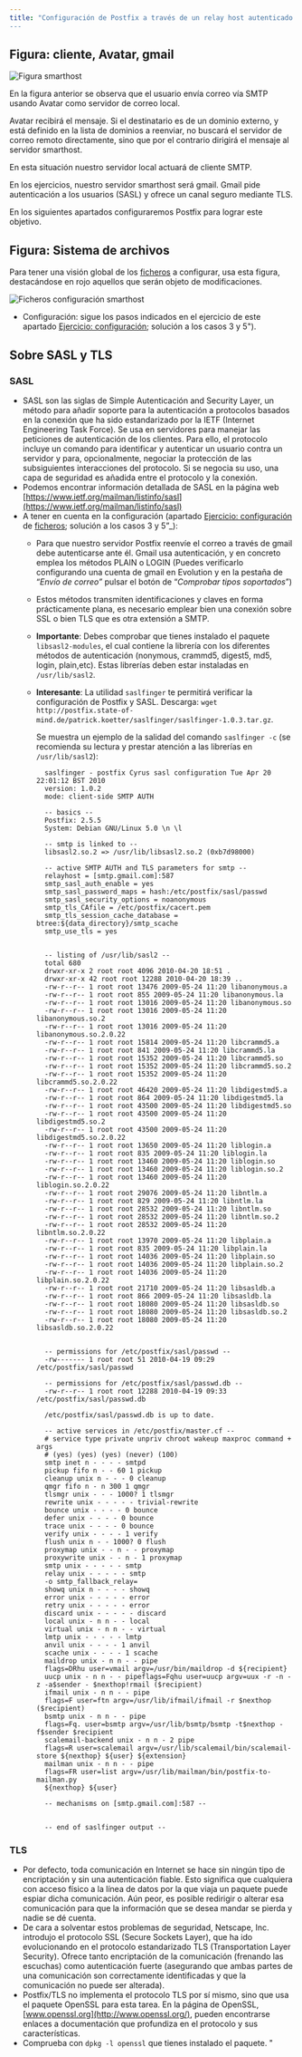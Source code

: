 ```yaml
---
title: "Configuración de Postfix a través de un relay host autenticado
---
```


## Figura: cliente, Avatar, gmail

![Figura smarthost](../img/Smarthost.jpeg "Figura smarthost")  

En la figura anterior se observa que el usuario envía correo vía SMTP usando Avatar como servidor de correo local.

Avatar recibirá el mensaje. Si el destinatario es de un dominio externo, y está definido en la lista de dominios a reenviar, no buscará el servidor de correo remoto directamente, sino que por el contrario dirigirá el mensaje al servidor smarthost.

En esta situación nuestro servidor local actuará de cliente SMTP.

En los ejercicios, nuestro servidor smarthost será gmail. Gmail pide autenticación a los usuarios (SASL) y ofrece un canal seguro mediante TLS.

En los siguientes apartados configuraremos Postfix para lograr este objetivo.

## Figura: Sistema de archivos

Para tener una visión global de los [ficheros](../doc/Ficheros.md) a configurar, usa esta figura, destacándose en rojo aquellos que serán objeto de modificaciones.

![Ficheros configuración smarthost](../img/FicherosSmarthost.jpeg "Ficheros configuración smarthost")  


* Configuración: sigue los pasos indicados en el ejercicio de este apartado [Ejercicio: configuración](../doc/Ejercicio_Configuracion.md); solución a los casos 3 y 5").
    
## Sobre SASL y TLS

### SASL
    
* SASL son las siglas de Simple Autenticación and Security Layer, un método para añadir soporte para la autenticación a protocolos basados en la conexión que ha sido estandarizado por la IETF (Internet Engineering Task Force). Se usa en servidores para manejar las peticiones de autenticación de los clientes. Para ello, el protocolo incluye un comando para identificar y autenticar un usuario contra un servidor y para, opcionalmente, negociar la protección de las subsiguientes interacciones del protocolo. Si se negocia su uso, una capa de seguridad es añadida entre el protocolo y la conexión.  
* Podemos encontrar información detallada de SASL en la página web [https://www.ietf.org/mailman/listinfo/sasl](https://www.ietf.org/mailman/listinfo/sasl)  
* A tener en cuenta en la configuración (apartado [Ejercicio: configuración](../doc/Ejercicio_Configuracion.md) de [ficheros](../doc/Ficheros.md); solución a los casos 3 y 5”_):
    * Para que nuestro servidor Postfix reenvíe el correo a través de gmail debe autenticarse ante él. Gmail usa autenticación, y en concreto emplea los métodos PLAIN o LOGIN (Puedes verificarlo configurando una cuenta de gmail en Evolution y en la pestaña de “_Envío de correo”_ pulsar el botón de “_Comprobar tipos soportados_”)
    * Estos métodos transmiten identificaciones y claves en forma prácticamente plana, es necesario emplear bien una conexión sobre SSL o bien TLS que es otra extensión a SMTP.
    * **Importante**: Debes comprobar que tienes instalado el paquete `libsasl2-modules`, el cual contiene la librería con los diferentes métodos de autenticación (nonymous, crammd5, digest5, md5, login, plain,etc). Estas librerías deben estar instaladas en `/usr/lib/sasl2`.
    * **Interesante**: La utilidad `saslfinger` te permitirá verificar la configuración de Postfix y SASL. Descarga: `wget http://postfix.state-of-mind.de/patrick.koetter/saslfinger/saslfinger-1.0.3.tar.gz`.

        Se muestra un ejemplo de la salidad del comando `saslfinger -c` (se recomienda su lectura y prestar atención a las librerías en `/usr/lib/sasl2`):
            
            saslfinger - postfix Cyrus sasl configuration Tue Apr 20 22:01:12 BST 2010  
            version: 1.0.2  
            mode: client-side SMTP AUTH  
              
            -- basics --  
            Postfix: 2.5.5  
            System: Debian GNU/Linux 5.0 \n \l  
              
            -- smtp is linked to --  
            libsasl2.so.2 => /usr/lib/libsasl2.so.2 (0xb7d98000)  
              
            -- active SMTP AUTH and TLS parameters for smtp --  
            relayhost = [smtp.gmail.com]:587  
            smtp_sasl_auth_enable = yes  
            smtp_sasl_password_maps = hash:/etc/postfix/sasl/passwd  
            smtp_sasl_security_options = noanonymous  
            smtp_tls_CAfile = /etc/postfix/cacert.pem  
            smtp_tls_session_cache_database = btree:${data_directory}/smtp_scache  
            smtp_use_tls = yes  
              
              
            -- listing of /usr/lib/sasl2 --  
            total 680  
            drwxr-xr-x 2 root root 4096 2010-04-20 18:51 .  
            drwxr-xr-x 42 root root 12288 2010-04-20 18:39 ..  
            -rw-r--r-- 1 root root 13476 2009-05-24 11:20 libanonymous.a  
            -rw-r--r-- 1 root root 855 2009-05-24 11:20 libanonymous.la  
            -rw-r--r-- 1 root root 13016 2009-05-24 11:20 libanonymous.so  
            -rw-r--r-- 1 root root 13016 2009-05-24 11:20 libanonymous.so.2  
            -rw-r--r-- 1 root root 13016 2009-05-24 11:20 libanonymous.so.2.0.22  
            -rw-r--r-- 1 root root 15814 2009-05-24 11:20 libcrammd5.a  
            -rw-r--r-- 1 root root 841 2009-05-24 11:20 libcrammd5.la  
            -rw-r--r-- 1 root root 15352 2009-05-24 11:20 libcrammd5.so  
            -rw-r--r-- 1 root root 15352 2009-05-24 11:20 libcrammd5.so.2  
            -rw-r--r-- 1 root root 15352 2009-05-24 11:20 libcrammd5.so.2.0.22  
            -rw-r--r-- 1 root root 46420 2009-05-24 11:20 libdigestmd5.a  
            -rw-r--r-- 1 root root 864 2009-05-24 11:20 libdigestmd5.la  
            -rw-r--r-- 1 root root 43500 2009-05-24 11:20 libdigestmd5.so  
            -rw-r--r-- 1 root root 43500 2009-05-24 11:20 libdigestmd5.so.2  
            -rw-r--r-- 1 root root 43500 2009-05-24 11:20 libdigestmd5.so.2.0.22  
            -rw-r--r-- 1 root root 13650 2009-05-24 11:20 liblogin.a  
            -rw-r--r-- 1 root root 835 2009-05-24 11:20 liblogin.la  
            -rw-r--r-- 1 root root 13460 2009-05-24 11:20 liblogin.so  
            -rw-r--r-- 1 root root 13460 2009-05-24 11:20 liblogin.so.2  
            -rw-r--r-- 1 root root 13460 2009-05-24 11:20 liblogin.so.2.0.22  
            -rw-r--r-- 1 root root 29076 2009-05-24 11:20 libntlm.a  
            -rw-r--r-- 1 root root 829 2009-05-24 11:20 libntlm.la  
            -rw-r--r-- 1 root root 28532 2009-05-24 11:20 libntlm.so  
            -rw-r--r-- 1 root root 28532 2009-05-24 11:20 libntlm.so.2  
            -rw-r--r-- 1 root root 28532 2009-05-24 11:20 libntlm.so.2.0.22  
            -rw-r--r-- 1 root root 13970 2009-05-24 11:20 libplain.a  
            -rw-r--r-- 1 root root 835 2009-05-24 11:20 libplain.la  
            -rw-r--r-- 1 root root 14036 2009-05-24 11:20 libplain.so  
            -rw-r--r-- 1 root root 14036 2009-05-24 11:20 libplain.so.2  
            -rw-r--r-- 1 root root 14036 2009-05-24 11:20 libplain.so.2.0.22  
            -rw-r--r-- 1 root root 21710 2009-05-24 11:20 libsasldb.a  
            -rw-r--r-- 1 root root 866 2009-05-24 11:20 libsasldb.la  
            -rw-r--r-- 1 root root 18080 2009-05-24 11:20 libsasldb.so  
            -rw-r--r-- 1 root root 18080 2009-05-24 11:20 libsasldb.so.2  
            -rw-r--r-- 1 root root 18080 2009-05-24 11:20 libsasldb.so.2.0.22  
              
              
            -- permissions for /etc/postfix/sasl/passwd --  
            -rw------- 1 root root 51 2010-04-19 09:29 /etc/postfix/sasl/passwd  
              
            -- permissions for /etc/postfix/sasl/passwd.db --  
            -rw-r--r-- 1 root root 12288 2010-04-19 09:33 /etc/postfix/sasl/passwd.db  
          
            /etc/postfix/sasl/passwd.db is up to date.  
              
            -- active services in /etc/postfix/master.cf --  
            # service type private unpriv chroot wakeup maxproc command + args  
            # (yes) (yes) (yes) (never) (100)  
            smtp inet n - - - - smtpd  
            pickup fifo n - - 60 1 pickup  
            cleanup unix n - - - 0 cleanup  
            qmgr fifo n - n 300 1 qmgr  
            tlsmgr unix - - - 1000? 1 tlsmgr  
            rewrite unix - - - - - trivial-rewrite  
            bounce unix - - - - 0 bounce  
            defer unix - - - - 0 bounce  
            trace unix - - - - 0 bounce  
            verify unix - - - - 1 verify  
            flush unix n - - 1000? 0 flush  
            proxymap unix - - n - - proxymap  
            proxywrite unix - - n - 1 proxymap  
            smtp unix - - - - - smtp  
            relay unix - - - - - smtp  
            -o smtp_fallback_relay=  
            showq unix n - - - - showq  
            error unix - - - - - error  
            retry unix - - - - - error  
            discard unix - - - - - discard  
            local unix - n n - - local  
            virtual unix - n n - - virtual  
            lmtp unix - - - - - lmtp  
            anvil unix - - - - 1 anvil  
            scache unix - - - - 1 scache  
            maildrop unix - n n - - pipe  
            flags=DRhu user=vmail argv=/usr/bin/maildrop -d ${recipient}  
            uucp unix - n n - - pipeflags=Fqhu user=uucp argv=uux -r -n -z -a$sender - $nexthop!rmail ($recipient)  
            ifmail unix - n n - - pipe  
            flags=F user=ftn argv=/usr/lib/ifmail/ifmail -r $nexthop ($recipient)  
            bsmtp unix - n n - - pipe  
            flags=Fq. user=bsmtp argv=/usr/lib/bsmtp/bsmtp -t$nexthop -f$sender $recipient  
            scalemail-backend unix - n n - 2 pipe  
            flags=R user=scalemail argv=/usr/lib/scalemail/bin/scalemail-store ${nexthop} ${user} ${extension}  
            mailman unix - n n - - pipe  
            flags=FR user=list argv=/usr/lib/mailman/bin/postfix-to-mailman.py  
            ${nexthop} ${user}  
              
            -- mechanisms on [smtp.gmail.com]:587 --  
              
              
            -- end of saslfinger output --  
              

### TLS
    
* Por defecto, toda comunicación en Internet se hace sin ningún tipo de encriptación y sin una autenticación fiable. Esto significa que cualquiera con acceso físico a la línea de datos por la que viaja un paquete puede espiar dicha comunicación. Aún peor, es posible redirigir o alterar esa comunicación para que la información que se desea mandar se pierda y nadie se dé cuenta.
* De cara a solventar estos problemas de seguridad, Netscape, Inc. introdujo el protocolo SSL (Secure Sockets Layer), que ha ido evolucionando en el protocolo estandarizado TLS (Transportation Layer Security). Ofrece tanto encriptación de la comunicación (frenando las escuchas) como autenticación fuerte (asegurando que ambas partes de una comunicación son correctamente identificadas y que la comunicación no puede ser alterada).
* Postfix/TLS no implementa el protocolo TLS por sí mismo, sino que usa el paquete OpenSSL para esta tarea. En la página de OpenSSL, [www.openssl.org](http://www.openssl.org/), pueden encontrarse enlaces a documentación que profundiza en el protocolo y sus características.
* Comprueba con `dpkg -l openssl` que tienes instalado el paquete.
"